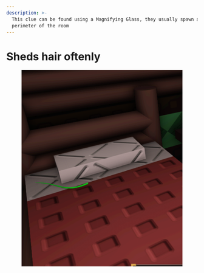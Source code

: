 ```yaml
---
description: >-
  This clue can be found using a Magnifying Glass, they usually spawn around the
  perimeter of the room
---
```


# Sheds hair oftenly

<figure><img src="../.gitbook/assets/image (1) (1).png" alt=""><figcaption></figcaption></figure>

